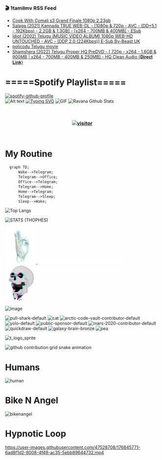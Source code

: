 ### 🎬 1tamilmv RSS Feed

<!-- BLOG-POST-LIST:START -->
- [Cook With Comali s3 Grand Finale 1080p 2.23gb](https://www.1tamilmv.click/index.php?/forums/topic/166284-cook-with-comali-s3-grand-finale-1080p-223gb/&do=findComment&comment=331938)
- [Salaga &lpar;2021&rpar; Kannada TRUE WEB-DL - [1080p &amp; 720p - AVC - &lpar;DD+5.1 - 192Kbps&rpar; - 2.2GB &amp; 1.3GB] - [x264 - 700MB &amp; 400MB] - ESub](https://www.1tamilmv.click/index.php?/forums/topic/166276-salaga-2021-kannada-true-web-dl-1080p-720p-avc-dd51-192kbps-22gb-13gb-x264-700mb-400mb-esub/&do=findComment&comment=331937)
- [Idiot &lpar;2002&rpar; Telugu &lpar;MUSIC VIDEO ALBUM&rpar; 1080p WEB-HD UNTOUCHED - AVC - [DDP 2.0 &lpar;224Kbps&rpar;] E-Sub By-Beast UK](https://www.1tamilmv.click/index.php?/forums/topic/166258-idiot-2002-telugu-music-video-album-1080p-web-hd-untouched-avc-ddp-20-224kbps-e-sub-by-beast-uk/&do=findComment&comment=331936)
- [policodu Telugu movie](https://www.1tamilmv.click/index.php?/forums/topic/166283-policodu-telugu-movie/&do=findComment&comment=331935)
- [Shamshera &lpar;2022&rpar; Telugu Proper HQ PreDVD - [ 720p - x264 - 1.6GB &amp; 900MB | x264 - 700MB - 400MB &amp; 250MB] - HQ Clean Audio {𝐃𝐢𝐫𝐞𝐜𝐭 𝐋𝐢𝐧𝐤}](https://www.1tamilmv.click/index.php?/forums/topic/166282-shamshera-2022-telugu-proper-hq-predvd-720p-x264-16gb-900mb-x264-700mb-400mb-250mb-hq-clean-audio-%F0%9D%90%83%F0%9D%90%A2%F0%9D%90%AB%F0%9D%90%9E%F0%9D%90%9C%F0%9D%90%AD-%F0%9D%90%8B%F0%9D%90%A2%F0%9D%90%A7%F0%9D%90%A4/&do=findComment&comment=331934)
<!-- BLOG-POST-LIST:END -->

# =====Spotify Playlist=====
[![spotify-github-profile](https://spotify-github-profile.vercel.app/api/view?uid=31rfzgmuvvewegdlxvlev4ynz4vu&cover_image=true&theme=default&bar_color=53b14f&bar_color_cover=true)](https://ravana69.github.io/rss)
</br>
![Alt text](https://spotify-recently-played-readme.vercel.app/api?user=31rfzgmuvvewegdlxvlev4ynz4vu)
[![Typing SVG](https://readme-typing-svg.herokuapp.com?color=%2336BCF7&center=true&vCenter=true&multiline=true&height=81&lines=I+AM+RAVANA;CONTACT+ME+ON+TELEGRAM%3A+%40R4V4N4)](https://git.io/typing-svg)
<img align="centre" height="400px" width="490px" alt="GIF" src="https://github.com/ravana69/ravana69/blob/master/rvm.gif" />
![Ravana Github Stats](https://github-readme-stats.vercel.app/api?username=ravana69&&show_icons=true&theme=radical)

<br />
<h3 align="center"> <a href="https://t.me/r4v4n4"><img src="https://profile-counter.glitch.me/ravana69/count.svg" alt="visitor" width="600"></a> </h3>
</br>

<H1>My Routine</H1>

```mermaid
  graph TD;
      Wake-->Telegram;
      Telegram-->Office;
      Office-->Telegram;
      Telegram-->Home;
      Home-->Telegram;
      Telegram-->Sleep;
      Sleep-->Wake;
```
![Top Langs](https://github-readme-stats.vercel.app/api/top-langs/?username=ravana69&&show_icons=true&theme=radical)

![STATS (THOPHES)](https://github-profile-trophy.vercel.app/?username=ravana69&theme=gruvbox&margin-w=10&margin-h=15&column=8)
<br />
<p align="left">
    <a href="#">
        <img width="20%" src="./assets/images/hand.gif" alt="" />
    </a>
    <a href="#">
        <img width="59%" src="./assets/images/spacer.png" alt="" >
    </a>
    <a href="#">
        <img width="20%" src="./assets/images/skull.gif" alt="" />
    </a>
</p>


![image](https://user-images.githubusercontent.com/47528708/175298537-0623dc00-7b1a-4ec1-b5b1-71768763a234.png)

<img width="148" alt="pull-shark-default" src="https://user-images.githubusercontent.com/47528708/176419715-70981865-4dc6-489a-8a1a-06842db67b15.gif"> <img width="148" alt="cat" src="https://user-images.githubusercontent.com/47528708/179149594-60701d0e-e626-415f-9958-80736351eadd.gif"> <img width="148" alt="arctic-code-vault-contributor-default" src="https://user-images.githubusercontent.com/47528708/175267501-e1fbbb8f-c2b2-4882-b865-2ac4debef26c.png"> <img width="148" alt="yolo-default" src="https://user-images.githubusercontent.com/47528708/175267654-281a1880-1129-4b7b-bf2f-de5dd2bc5afa.png"> <img width="148" alt="public-sponsor-default" src="https://user-images.githubusercontent.com/47528708/175268448-2e78cc75-fb25-4d76-bd22-7df520446b45.png"> <img width="148" alt="mars-2020-contributor-default" src="https://user-images.githubusercontent.com/47528708/175268475-de6d987a-3be9-4353-86a5-23b422559355.png"> <img width="148" alt="quickdraw-default" src="https://user-images.githubusercontent.com/47528708/179148665-33e7c2c8-5d95-413e-8b25-6862820a5fe7.png"> <img width="148" alt="galaxy-brain-bronze" src="https://user-images.githubusercontent.com/47528708/176419717-e2fdca8b-0fdc-47dd-9511-a7ff52178a33.gif"> <img width="148" alt="pea" src="https://user-images.githubusercontent.com/47528708/179149608-800ce6e1-7d24-4bfe-8e84-5628e6d5497d.gif">

![t_logo_sprite](https://user-images.githubusercontent.com/47528708/175293007-21ff1792-1fca-4be3-bcae-12fdc3aa414f.svg)

![github contribution grid snake animation](https://raw.githubusercontent.com/ravana69/ravana69/output/github-contribution-grid-snake-dark.svg#gh-dark-mode-only)

# Humans
<img width="170" alt="human" src="https://user-images.githubusercontent.com/47528708/176413829-c142d478-1c96-4c3c-a2a4-2dd35374c335.gif">

# Bike N Angel
<img width="170" alt="bikenangel" src="https://user-images.githubusercontent.com/47528708/176616968-3a44f91e-8016-477c-9bb5-c4689a1adbee.gif">

# Hypnotic Loop

https://user-images.githubusercontent.com/47528708/176845771-6ad8f1d2-8008-4f49-ac35-5ebb89644732.mp4

